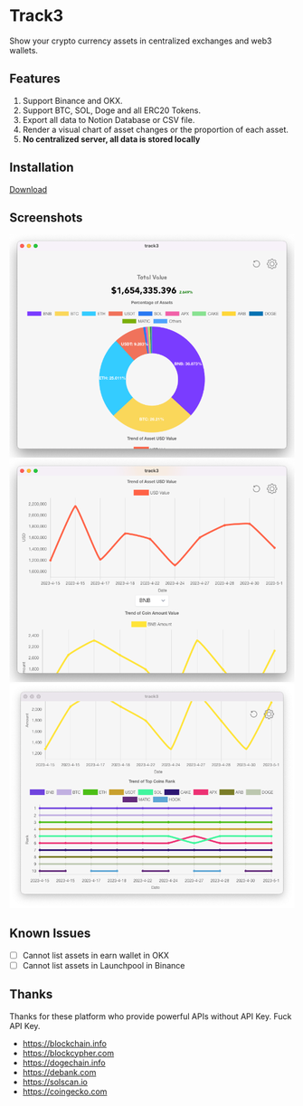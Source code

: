 # Track3

Show your crypto currency assets in centralized exchanges and web3 wallets.

## Features

1. Support Binance and OKX.
2. Support BTC, SOL, Doge and all ERC20 Tokens.
3. Export all data to Notion Database or CSV file.
4. Render a visual chart of asset changes or the proportion of each asset.
5. **No centralized server, all data is stored locally**

## Installation

[Download](https://github.com/domechn/track3/releases)

## Screenshots

![sc1](./images/demo/sc1.png)
![sc2](./images/demo/sc2.png)
![sc3](./images/demo/sc3.png)

## Known Issues

- [ ] Cannot list assets in earn wallet in OKX
- [ ] Cannot list assets in Launchpool in Binance

## Thanks

Thanks for these platform who provide powerful APIs without API Key. Fuck API Key.

- https://blockchain.info
- https://blockcypher.com
- https://dogechain.info
- https://debank.com
- https://solscan.io
- https://coingecko.com
